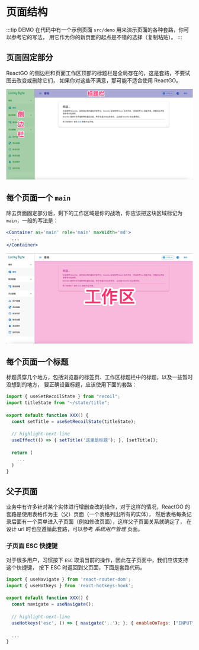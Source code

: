 # 页面结构

:::tip DEMO
在代码中有一个示例页面 `src/demo` 用来演示页面的各种套路，你可以参考它的写法，
用它作为你的新页面的起点是不错的选择（复制粘贴）。
:::

## 页面固定部分

ReactGO 的侧边栏和页面工作区顶部的标题栏是全局存在的，这是套路，不要试图去改变或删除它们，
如果你对这些不满意，那可能不适合使用 ReactGO。

![固定区域](/img/页面固定区域.jpg)

## 每个页面一个 `main`

除去页面固定部分后，剩下的工作区域是你的战场，你应该把这块区域标记为 `main`，一般的写法是：

```jsx
<Container as='main' role='main' maxWidth='md'>
  ...
</Container>
```

![工作区](/img/页面工作区.jpg)

## 每个页面一个标题

标题贯穿几个地方，包括浏览器的标签页、工作区标题栏中的标题，以及一些暂时没想到的地方，
要正确设置标题，应该使用下面的套路：

```jsx
import { useSetRecoilState } from "recoil";
import titleState from "~/state/title";

export default function XXX() {
  const setTitle = useSetRecoilState(titleState);

  // highlight-next-line
  useEffect(() => { setTitle('这里是标题'); }, [setTitle]);

  return (
    ...
  )
}
```

## 父子页面

业务中有许多针对某个实体进行增删查改的操作，对于这样的情况，ReactGO
的套路是使用表格作为主（父）页面（一个表格列出所有的实体），
然后表格每条记录后面有一个菜单进入子页面（例如修改页面），这样父子页面关系就确定了，
在设计 url 时也应遵循此套路，可以参考 *系统用户管理* 页面。

### 子页面 ESC 快捷键

对于很多用户，习惯按下 `ESC` 取消当前的操作，因此在子页面中，我们应该支持这个快捷键，
按下 ESC 时返回到父页面，下面是套路代码。

```jsx
import { useNavigate } from 'react-router-dom';
import { useHotkeys } from 'react-hotkeys-hook';

export default function XXX() {
  const navigate = useNavigate();

  // highlight-next-line
  useHotkeys('esc', () => { navigate('..'); }, { enableOnTags: ["INPUT"] });

  ...
}
```
